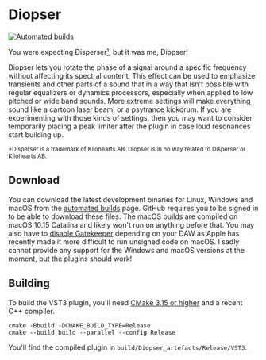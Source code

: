 # Diopser

[![Automated builds](https://github.com/robbert-vdh/diopser/workflows/Automated%20builds/badge.svg?branch=master&event=push)](https://github.com/robbert-vdh/diopser/actions?query=workflow%3A%22Automated+builds%22+branch%3Amaster)

You were expecting Disperser[¹](#disperser), but it was me, Diopser!

Diopser lets you rotate the phase of a signal around a specific frequency
without affecting its spectral content. This effect can be used to emphasize
transients and other parts of a sound that in a way that isn't possible with
regular equalizers or dynamics processors, especially when applied to low
pitched or wide band sounds. More extreme settings will make everything sound
like a cartoon laser beam, or a psytrance kickdrum. If you are experimenting
with those kinds of settings, then you may want to consider temporarily placing
a peak limiter after the plugin in case loud resonances start building up.

<sup id="disperser">
  *Disperser is a trademark of Kilohearts AB. Diopser is in no way related to
  Disperser or Kilohearts AB.
</sup>

## Download

You can download the latest development binaries for Linux, Windows and macOS
from the [automated
builds](https://github.com/robbert-vdh/diopser/actions?query=workflow%3A%22Automated+builds%22+branch%3Amaster)
page. GitHub requires you to be signed in to be able to download these files.
The macOS builds are compiled on macOS 10.15 Catalina and likely won't run on
anything before that. You may also have to [disable
Gatekeeper](https://disable-gatekeeper.github.io/) depending on your DAW as
Apple has recently made it more difficult to run unsigned code on macOS. I sadly
cannot provide any support for the Windows and macOS versions at the moment, but
the plugins should work!

## Building

To build the VST3 plugin, you'll need [CMake 3.15 or
higher](https://cliutils.gitlab.io/modern-cmake/chapters/intro/installing.html)
and a recent C++ compiler.

```shell
cmake -Bbuild -DCMAKE_BUILD_TYPE=Release
cmake --build build --parallel --config Release
```

You'll find the compiled plugin in `build/Diopser_artefacts/Release/VST3`.
